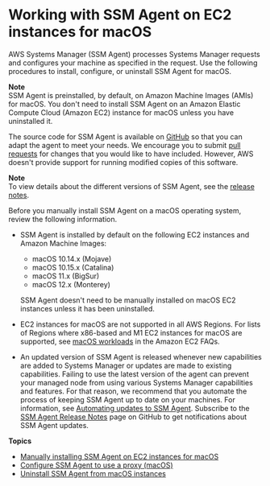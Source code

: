 # Working with SSM Agent on EC2 instances for macOS<a name="install-ssm-agent-macos"></a>

AWS Systems Manager \(SSM Agent\) processes Systems Manager requests and configures your machine as specified in the request\. Use the following procedures to install, configure, or uninstall SSM Agent for macOS\.

**Note**  
SSM Agent is preinstalled, by default, on Amazon Machine Images \(AMIs\) for macOS\. You don't need to install SSM Agent on an Amazon Elastic Compute Cloud \(Amazon EC2\) instance for macOS unless you have uninstalled it\.

The source code for SSM Agent is available on [GitHub](https://github.com/aws/amazon-ssm-agent) so that you can adapt the agent to meet your needs\. We encourage you to submit [pull requests](https://github.com/aws/amazon-ssm-agent/blob/mainline/CONTRIBUTING.md) for changes that you would like to have included\. However, AWS doesn't provide support for running modified copies of this software\.

**Note**  
To view details about the different versions of SSM Agent, see the [release notes](https://github.com/aws/amazon-ssm-agent/blob/mainline/RELEASENOTES.md)\.

Before you manually install SSM Agent on a macOS operating system, review the following information\.
+ SSM Agent is installed by default on the following EC2 instances and Amazon Machine Images:
  + macOS 10\.14\.x \(Mojave\)
  + macOS 10\.15\.x \(Catalina\)
  + macOS 11\.x \(BigSur\)
  + macOS 12\.x \(Monterey\)

  SSM Agent doesn't need to be manually installed on macOS EC2 instances unless it has been uninstalled\.
+ EC2 instances for macOS are not supported in all AWS Regions\. For lists of Regions where x86\-based and M1 EC2 instances for macOS are supported, see [macOS workloads](https://aws.amazon.com/ec2/faqs/#macos_workloads) in the Amazon EC2 FAQs\.
+ An updated version of SSM Agent is released whenever new capabilities are added to Systems Manager or updates are made to existing capabilities\. Failing to use the latest version of the agent can prevent your managed node from using various Systems Manager capabilities and features\. For that reason, we recommend that you automate the process of keeping SSM Agent up to date on your machines\. For information, see [Automating updates to SSM Agent](ssm-agent-automatic-updates.md)\. Subscribe to the [SSM Agent Release Notes](https://github.com/aws/amazon-ssm-agent/blob/mainline/RELEASENOTES.md) page on GitHub to get notifications about SSM Agent updates\.

**Topics**
+ [Manually installing SSM Agent on EC2 instances for macOS](sysman-manual-agent-install-macos2.md)
+ [Configure SSM Agent to use a proxy \(macOS\)](sysman-proxy-with-ssm-agent-macos.md)
+ [Uninstall SSM Agent from macOS instances](sysman-uninstall-agent-macos.md)